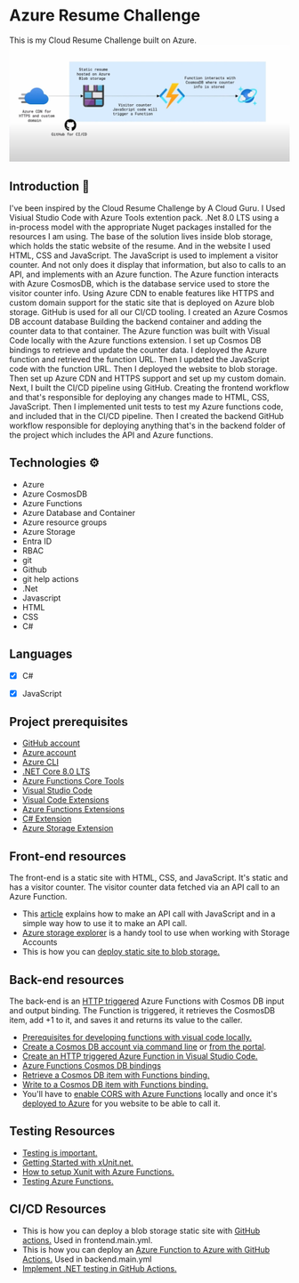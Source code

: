 # Azure Resume Challenge
This is my Cloud Resume Challenge built on Azure.
![architecture](design.png)


## Introduction 📑
I've been inspired by the Cloud Resume Challenge by A Cloud Guru. I Used Visiual Studio Code with Azure Tools extention pack. .Net 8.0 LTS using a in-process model with the appropriate Nuget packages installed for the resources I am using. The base of the solution lives inside blob storage, which holds the static website of the resume. And in the website I used HTML, CSS and JavaScript. The JavaScript is used to implement a visitor counter. And not only does it display that information, but also to calls to an API, and implements with an Azure function. The Azure function interacts with Azure CosmosDB, which is the database service used to store the visitor counter info. Using Azure CDN to enable features like HTTPS and custom domain support for the static site that is deployed on Azure blob storage. GitHub is used for all our CI/CD tooling. I created an Azure Cosmos DB account database Building the backend container and adding the counter data to that container. The Azure function was built with Visual Code locally with the Azure functions extension. I set up Cosmos DB bindings to retrieve and update the counter data. I deployed the Azure function and retrieved the function URL. Then I updated the JavaScript code with the function URL. Then I deployed the website to blob storage. Then set up Azure CDN and HTTPS support and set up my custom domain. Next, I built the CI/CD pipeline using GitHub. Creating the frontend workflow and that's responsible for deploying any changes made to HTML, CSS, JavaScript. Then I implemented unit tests to test my Azure functions code, and included that in the CI/CD pipeline. Then I created the backend GitHub workflow responsible for deploying anything that's in the backend folder of the project which includes the API and Azure functions. 

## Technologies ⚙
- Azure
- Azure CosmosDB
- Azure Functions
- Azure Database and Container
- Azure resource groups
- Azure Storage
- Entra ID
- RBAC
- git
- Github
- git help actions
- .Net
- Javascript
- HTML
- CSS
- C#

## Languages

- [x] C#
- [x] JavaScript


## Project prerequisites

- [GitHub account](https://github.com/join)
- [Azure account](https://azure.microsoft.com/en-us/free)
- [Azure CLI](https://docs.microsoft.com/en-us/cli/azure/install-azure-cli)
- [.NET Core 8.0 LTS](https://dotnet.microsoft.com/download/dotnet/8.0)
- [Azure Functions Core Tools](https://docs.microsoft.com/en-us/azure/azure-functions/functions-run-local?tabs=macos%2Ccsharp%2Cbash#install-the-azure-functions-core-tools)
- [Visual Studio Code](https://code.visualstudio.com)
- [Visual Code Extensions](https://code.visualstudio.com/docs/introvideos/extend)
- [Azure Functions Extensions](https://marketplace.visualstudio.com/items?itemName=ms-azuretools.vscode-azurefunctions)
- [C# Extension](https://marketplace.visualstudio.com/items?itemName=ms-dotnettools.csharp)
- [Azure Storage Extension](https://marketplace.visualstudio.com/items?itemName=ms-azuretools.vscode-azurestorage)

## Front-end resources

The front-end is a static site with HTML, CSS, and JavaScript. It's static and has a visitor counter. The visitor counter data fetched via an API call to an Azure Function.

- This [article](https://www.digitalocean.com/community/tutorials/how-to-use-the-javascript-fetch-api-to-get-data) explains how to make an API call with JavaScript and in a simple way how to use it to make an API call.
- [Azure storage explorer](https://azure.microsoft.com/en-us/features/storage-explorer/) is a handy tool to use when working with Storage Accounts
- This is how you can [deploy static site to blob storage.](https://docs.microsoft.com/en-us/azure/storage/blobs/storage-blob-static-website-host)
  
## Back-end resources

The back-end is an [HTTP triggered](https://docs.microsoft.com/en-us/azure/azure-functions/functions-bindings-http-webhook-trigger?tabs=csharp) Azure Functions with Cosmos DB input and output binding. The Function is triggered, it retrieves the CosmosDB item, add +1 to it, and saves it and returns its value to the caller.

- [Prerequisites for developing functions with visual code locally.](https://docs.microsoft.com/en-us/azure/azure-functions/create-first-function-vs-code-csharp)
- [Create a Cosmos DB account via command line](https://azure.microsoft.com/en-us/resources/templates/101-cosmosdb-free/) or [from the portal](https://docs.microsoft.com/en-us/azure/cosmos-db/create-cosmosdb-resources-portal).
- [Create an HTTP triggered Azure Function in Visual Studio Code.](https://docs.microsoft.com/en-us/azure/azure-functions/functions-develop-vs-code?tabs=csharp)
- [Azure Functions Cosmos DB bindings](https://docs.microsoft.com/en-us/azure/azure-functions/functions-bindings-cosmosdb-v2)
- [Retrieve a Cosmos DB item with Functions binding.](https://docs.microsoft.com/en-us/azure/azure-functions/functions-bindings-cosmosdb-v2-input?tabs=csharp)
- [Write to a Cosmos DB item with Functions binding.](https://docs.microsoft.com/en-us/azure/azure-functions/functions-bindings-cosmosdb-v2-output?tabs=csharp)
- You'll have to [enable CORS with Azure Functions](https://github.com/Azure/azure-functions-host/issues/1012) locally and once it's [deployed to Azure](https://docs.microsoft.com/en-us/azure/azure-functions/functions-how-to-use-azure-function-app-settings?tabs=portal#cors) for you website to be able to call it.

## Testing Resources

- [Testing is important.](https://dev.to/flippedcoding/its-important-to-test-your-code-3lid)
- [Getting Started with xUnit.net.](https://xunit.net/docs/getting-started/netcore/cmdline)
- [How to setup Xunit with Azure Functions.](https://madebygps.com/how-to-use-xunit-with-azure-functions/)
- [Testing Azure Functions.](https://docs.microsoft.com/en-us/azure/azure-functions/functions-test-a-function)
  
## CI/CD Resources

- This is how you can deploy a blob storage static site with [GitHub actions.](https://docs.microsoft.com/en-us/azure/storage/blobs/storage-blobs-static-site-github-actions) Used in frontend.main.yml.
- This is how you can deploy an [Azure Function to Azure with GitHub Actions.](https://github.com/madebygps/cgc-azure-resume/blob/main) Used in backend.main.yml
- [Implement .NET testing in GitHub Actions.](https://docs.github.com/en/actions/guides/building-and-testing-net)
